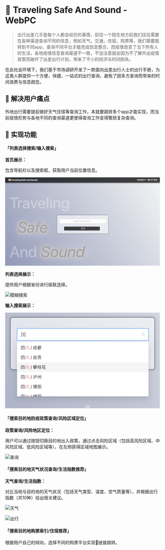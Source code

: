 # 🧳 Traveling Safe And Sound - WebPC

> 出行出差几乎是每个人都会经历的事情，前往一个陌生地方前我们往往需要在各种渠道查询不同的信息，例如天气，交通，住宿，购票等，我们需要跳转到不同app，查询不同平台才能完成信息整合，而疫情改变了当下所有人的生活，各地疫情信息查询渠道不一致，不加注意就会因为不了解外出疫情政策而破坏了出差出行计划，带来了不小的经济与时间损失。

在此社会环境下，我们基于市场调研开发了一款面向出差出行人士的出行手册，为这类人群提供一个方便，快捷，一站式的出行查询，避免了因多方查询而带来的时间浪费与信息疏忽。

## 🎯 解决用户痛点

外地出行需要提前做好天气住宿等查询工作，本就要跳转多个app才能实现，而当前疫情形势与各地不同的查询渠道更使得查询工作变得繁琐复杂查询。

## 🧩 实现功能

#### 「列表选择搜索/输入搜索」

**首页展示：**

包含导航栏以及搜索框，获取用户当前位置信息。

![h](./md_pic/h.png)

**列表选择展示：**

提供用户根据省份进行级联选择。

![模糊搜索](./md_pic/模糊搜索.png)

**输入搜索展示：**

![search](./md_pic/search.png)

#### 「搜索目的地防疫政策查询/风险区域定位」

**政策查询/风险地区定位：**

用户可以通过按钮切换目的地出入政策，通过点击风险区域（包括高风险区域、中风险区域、低风险区域等），在左侧获得区域地图展示。

![查询](./md_pic/查询.png)

#### 「搜索目的地天气状况查询/生活指数推荐」

**天气查询/生活指数：**

对比当地与目的地的天气状况（包括天气类型、温度、空气质量等），并根据出行指数（共10种）给出相关建议。

![天气](./md_pic/天气.png)

![出行](./md_pic/出行.png)

#### 「搜索目的地购票索引/住宿推荐」

根据用户自己的倾向，选择不同的购票平台实现🔗链接跳转。